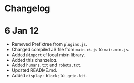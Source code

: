 # Changelog

# 6 Jan 12

* Removed Prefixfree from `plugins.js`.
* Changed compiled JS file from `main-ck.js` to `main.min.js`.
* Added `@import` of local mixin library.
* Added this changelog.
* Added `humans.txt` and `robots.txt`.
* Updated README.md.
* Added `display: block;` to `_grid.kit`.
